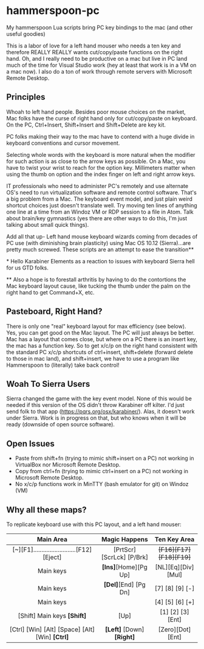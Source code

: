 # hammerspoon-pc
My hammerspoon Lua scripts bring PC key bindings to the mac (and other useful goodies)

This is a labor of love for a left hand mouser who needs a ten key and therefore REALLY REALLY wants cut/copy/paste functions on the right hand. Oh, and I really need to be productive on a mac but live in PC land much of the time for Visual Studio work (hey at least that work is in a VM on a mac now). I also do a ton of work through remote servers with Microsoft Remote Desktop.

## Principles
Whoah to left hand people. Besides poor mouse choices on the market, Mac folks have the curse of right hand only for cut/copy/paste on keyboard. On the PC, Ctrl+Insert, Shift+Insert and Shift+Delete are key kit.

PC folks making their way to the mac have to contend with a huge divide in keyboard conventions and cursor movement.

Selecting whole words with the keyboard is more natural when the modifier for such action is as close to the arrow keys as possible. On a Mac, you have to twist your wrist to reach for the option key. Millimeters matter when using the thumb on option and the index finger on left and right arrow keys.

IT professionals who need to administer PC's remotely and use alternate OS's need to run virtualization software and remote control software. That's a big problem from a Mac. The keyboard event model, and just plain weird shortcut choices just doesn't translate well. Try moving ten lines of anything one line at a time from an Windoz VM or RDP session to a file in Atom. Talk about brain/key gymnastics (yes there are other ways to do this, I'm just talking about small quick things).

Add all that up- Left hand mouse keyboard wizards coming from decades of PC use (with diminishing brain plasticity) using Mac OS 10.12 (Sierra)...are pretty much screwed. These scripts are an attempt to ease the transition**

\* Hello Karabiner Elements as a reaction to issues with keyboard Sierra hell for us GTD folks.

** Also a hope is to forestall arthritis by having to do the contortions the Mac keyboard layout cause, like tucking the thumb under the palm on the right hand to get Command+X, etc.

## Pasteboard, Right Hand?
There is only one "real" keyboard layout for max efficiency (see below). Yes, you can get good on the Mac layout. The PC will just always be better. Mac has a layout that comes close, but where on a PC there is an insert key, the mac has a function key. So to get x/c/p on the right hand consistent with the standard PC x/c/p shortcuts of ctrl+insert, shift+delete (forward delete to those in mac land), and shift+insert, we have to use a program like Hammerspoon to (literally) take back control!

## Woah To Sierra Users
Sierra changed the game with the key event model. None of this would be needed if this version of the OS didn't throw Karabiner off kilter. I'd just send folk to that app (https://pqrs.org/osx/karabiner/). Alas, it doesn't work under Sierra. Work is in progress on that, but who knows when it will be ready (downside of open source software).

## Open Issues
* Paste from shift+fn (trying to mimic shift+insert on a PC) not working in VirtualBox nor Microsoft Remote Desktop.
* Copy from ctrl+fn (trying to mimic ctrl+insert on a PC) not working in Microsoft Remote Desktop.
* No x/c/p functions work in MinTTY (bash emulator for git) on Windoz (VM)

## Why all these maps?
To replicate keyboard use with this PC layout, and a left hand mouser:

|Main Area|Magic Happens|Ten Key Area
| :-------------: | :-----------: | :---------------: |
[~][F1]..........................[F12][Eject]|[PrtScr] [ScrLck] [P/Brk]|~~[F16][F17][F18][F19]~~
 Main keys |**[Ins]**[Home][Pg Up]|[NL][Eq][Div][Mul]
 Main keys |**[Del]**[End] [Pg Dn]|[7] [8] [9] [-]
 Main keys ||[4] [5] [6] [+]
 [Shift]  Main keys  **[Shift]** |[Up]|[1] [2] [3] [Ent]
 [Ctrl] [Win] [Alt] [Space] [Alt] [Win] **[Ctrl]**  |  **[Left]** [Down] **[Right]**  |[Zero][Dot][Ent]
